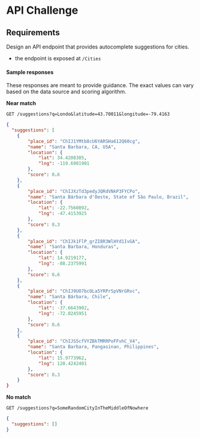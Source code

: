 # API Challenge

## Requirements

Design an API endpoint that provides autocomplete suggestions for cities.

- the endpoint is exposed at `/Cities`

#### Sample responses

These responses are meant to provide guidance. The exact values can vary based on the data source and scoring algorithm.

**Near match**

    GET /suggestions?q=Londo&latitude=43.70011&longitude=-79.4163

```json
{
  "suggestions": [
    {
        "place_id": "ChIJ1YMtb8cU6YARSHa612Q60cg",
        "name": "Santa Barbara, CA, USA",
        "location": {
            "lat": 34.4208305,
            "lng": -119.6981901
        },
        "score": 0.6
    },
    {
        "place_id": "ChIJXzTd3pedyJQRdVNkP3FYCPo",
        "name": "Santa Bárbara d'Oeste, State of São Paulo, Brazil",
        "location": {
            "lat": -22.7560892,
            "lng": -47.4153925
        },
        "score": 0.3
    },
    {
        "place_id": "ChIJk1FlP_grZI8R3WlHYd1IvGA",
        "name": "Santa Barbara, Honduras",
        "location": {
            "lat": 14.9219177,
            "lng": -88.2375991
        },
        "score": 0.6
    },
    {
        "place_id": "ChIJ9UO7bcOLa5YRPrSpVNrGRvc",
        "name": "Santa Bárbara, Chile",
        "location": {
            "lat": -37.6643902,
            "lng": -72.0245951
        },
        "score": 0.6
    },
    {
        "place_id": "ChIJS5cfVYZBkTMRRPoFFvhC_V4",
        "name": "Santa Barbara, Pangasinan, Philippines",
        "location": {
            "lat": 15.9773962,
            "lng": 120.4242401
        },
        "score": 0.3
    }
}
```

**No match**

    GET /suggestions?q=SomeRandomCityInTheMiddleOfNowhere

```json
{
  "suggestions": []
}
```
